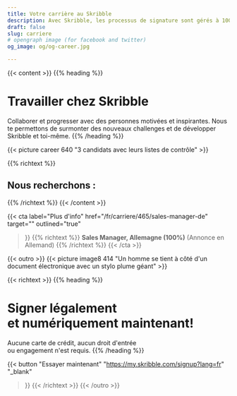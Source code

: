 ```yaml
---
title: Votre carrière au Skribble
description: Avec Skribble, les processus de signature sont gérés à 100% numériquement, sur la base de la signature électronique qualifiée "SEQ" – la signature électronique qui équivaut à une signature manuscrite, selon la loi suisse et européenne.
draft: false
slug: carriere
# opengraph image (for facebook and twitter)
og_image: og/og-career.jpg

---
```


{{< content >}}
{{% heading %}}
# Travailler chez Skribble
Collaborer et progresser avec des personnes motivées et inspirantes. 
Nous te permettons de surmonter des nouveaux challenges 
et de développer Skribble et toi-même.
{{% /heading %}}

{{< picture career 640 "3 candidats avec leurs listes de contrôle" >}}

{{% richtext %}}
## Nous recherchons :
{{% /richtext %}}
{{< /content >}}

{{< cta
  label="Plus d'info"
  href="/fr/carriere/465/sales-manager-de"
  target=""
  outlined="true"
>}}
{{% richtext %}}
**Sales Manager, Allemagne (100%)**
(Annonce en Allemand)
{{% /richtext %}}
{{< /cta >}}

[//]: # (--------------------------------------------------------------------------------------------------------------)

{{< outro >}}
{{< picture image8 414 "Un homme se tient à côté d'un document électronique avec un stylo plume géant" >}}

{{< richtext >}}
{{% heading %}}
# Signer légalement <br class="hide-for-mobile">et numériquement maintenant!
Aucune carte de crédit, aucun droit d'entrée <br class="hide-for-mobile">ou engagement n'est requis.
{{% /heading %}}

{{< button
  "Essayer maintenant"
  "https://my.skribble.com/signup?lang=fr"
  "_blank"
>}}
{{< /richtext >}}
{{< /outro >}}